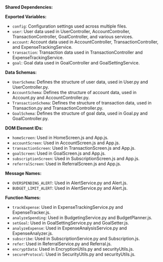 **Shared Dependencies:**

**Exported Variables:**
- `config`: Configuration settings used across multiple files.
- `user`: User data used in UserController, AccountController, TransactionController, GoalController, and various services.
- `account`: Account data used in AccountController, TransactionController, and ExpenseTrackingService.
- `transaction`: Transaction data used in TransactionController and ExpenseTrackingService.
- `goal`: Goal data used in GoalController and GoalSettingService.

**Data Schemas:**
- `UserSchema`: Defines the structure of user data, used in User.py and UserController.py.
- `AccountSchema`: Defines the structure of account data, used in Account.py and AccountController.py.
- `TransactionSchema`: Defines the structure of transaction data, used in Transaction.py and TransactionController.py.
- `GoalSchema`: Defines the structure of goal data, used in Goal.py and GoalController.py.

**DOM Element IDs:**
- `homeScreen`: Used in HomeScreen.js and App.js.
- `accountScreen`: Used in AccountScreen.js and App.js.
- `transactionScreen`: Used in TransactionScreen.js and App.js.
- `goalScreen`: Used in GoalScreen.js and App.js.
- `subscriptionScreen`: Used in SubscriptionScreen.js and App.js.
- `referralScreen`: Used in ReferralScreen.js and App.js.

**Message Names:**
- `OVERSPENDING_ALERT`: Used in AlertService.py and Alert.js.
- `BUDGET_LIMIT_ALERT`: Used in AlertService.py and Alert.js.

**Function Names:**
- `trackExpense`: Used in ExpenseTrackingService.py and ExpenseTracker.js.
- `analyzeSpending`: Used in BudgetingService.py and BudgetPlanner.js.
- `setGoal`: Used in GoalSettingService.py and GoalSetter.js.
- `analyzeExpense`: Used in ExpenseAnalysisService.py and ExpenseAnalyzer.js.
- `subscribe`: Used in SubscriptionService.py and Subscription.js.
- `refer`: Used in ReferralService.py and Referral.js.
- `encryptData`: Used in EncryptionUtils.py and securityUtils.js.
- `secureProtocol`: Used in SecurityUtils.py and securityUtils.js.